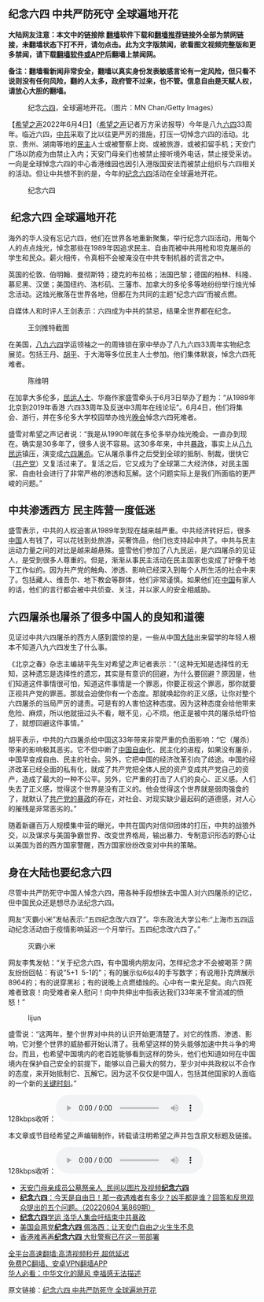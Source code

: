  <!-- 面包屑导航 --> <h2>纪念六四 中共严防死守 全球遍地开花</h2> <p class="notice"><b>大陆网友注意：本文中的链接除 <a href="https://github.com/bannedbook/fanqiang" >翻墙</a>软件下载和<a href="https://github.com/killgcd/justmysocks/blob/master/README.md">翻墙推荐</a>链接外全部为禁网链接，未翻墙状态下打不开，请勿点击。此为文字版禁闻，欲看图文视频完整版和更多禁闻，请下载<a href="https://github.com/bannedbook/fanqiang">翻墙软件或APP</a>后翻墙上禁闻网。</p><p>备注：翻墙看新闻非常安全，翻墙以真实身份发表敏感言论有一定风险，但只看不说则没有任何风险，翻的人太多，政府管不过来，也不管。信息自由是天赋人权，请放心大胆的翻墙。</b></p>  <div class="entry"> <figure><figcaption>纪念<a href="https://www.bannedbook.org/bnews/tag/%e5%85%ad%e5%9b%9b/" class="st_tag internal_tag" rel="tag" title="标签 六四 下的日志">六四</a>，全球遍地开花。（图片：MN Chan/Getty Images）</figcaption></figure> <p>【<span class='wp_keywordlink_affiliate'><a href="https://www.soundofhope.org" title="希望之声" target="_blank">希望之声</a></span>2022年6月4日】（<a href="https://www.bannedbook.org/bnews/tag/%e5%b8%8c%e6%9c%9b%e4%b9%8b%e5%a3%b0/" class="st_tag internal_tag" rel="tag" title="标签 希望之声 下的日志">希望之声</a>记者万方采访报导）今年是八九<span class='wp_keywordlink'><a href="https://www.bannedbook.org/forum2/topic2509.html" title="《中国六四真相》" target="_blank">六四</a></span>33周年。临近六四，<a href="https://www.bannedbook.org/bnews/tag/%e4%b8%ad%e5%85%b1/" class="st_tag internal_tag" rel="tag" title="标签 中共 下的日志">中共</a>采取了比以往更严厉的措施，打压一切悼念六四的活动。北京、贵州、湖南等地的<a href="https://www.bannedbook.org/bnews/tag/%e6%b0%91%e4%b8%bb/" class="st_tag internal_tag" rel="tag" title="标签 民主 下的日志">民主</a>人士或被警察上岗、或被旅游，或被扣留手机；天安门广场以防疫为由禁止入内；天安门母亲们也被禁止接听境外电话，禁止接受采访。一向是全球悼念六四的中心香港维园也因引入港版国安法而被禁止组织与六四相关的活动。但让中共想不到的是，今年的<a href="https://www.bannedbook.org/bnews/tag/%e7%ba%aa%e5%bf%b5%e5%85%ad%e5%9b%9b/" class="st_tag internal_tag" rel="tag" title="标签 纪念六四 下的日志">纪念六四</a>活动在全球遍地开花。</p> <figure><figcaption>纪念六四</figcaption></figure> <h2><strong> 纪念六四 全球遍地开花</strong></h2> <p>海外的华人没有忘记六四，他们在世界各地重新聚集，举行纪念六四活动，用每个人的点点烛光，悼念那些在1989年因追求民主、自由而被中共用枪和坦克屠杀的学生和民众。薪火相传，令真相不会被淹没在中共专制机器的谎言之中。</p> <p>英国的伦敦、伯明翰、曼彻斯特；捷克的布拉格；法国巴黎；德国的柏林、科隆、慕尼黑、汉堡；美国纽约、洛杉矶、三藩市、加拿大的多伦多等地纷纷举行烛光悼念活动。这烛光散落在世界各地，但都在为共同的主题“纪念六四”而被点燃。</p> <p>自媒体人和时评人王剑表示：六四成为中共的禁忌，结果全世界都在纪念。</p> <figure><figcaption>王剑推特截图</figcaption></figure> <p>在美国，<span class='wp_keywordlink'><a href="https://www.bannedbook.org/forum2/topic2509.html" title="八九六四天安门禁书禁片特辑" target="_blank">八九六四</a></span>学运领袖之一的周锋锁在家中举办了八九六四33周年实物纪念展览。包括王丹、<span class='wp_keywordlink'><a href="https://www.bannedbook.org/forum10/topic196.html" title="胡平" target="_blank">胡平</a></span>、于大海等多位民主人士参加。他们集体默哀，悼念六四死难者。</p>  <figure><figcaption>陈维明</figcaption></figure> <p>在加拿大多伦多，<span class='wp_keywordlink'><a href="https://www.bannedbook.org/forum9/" title="民运人士看法轮功" target="_blank">民运人士</a></span>、华裔作家盛雪牵头于6月3日举办了题为：“从1989年北京到2019年香港 六四33周年及反送中3周年在线论坛”。6月4日，他们将集会、游行，并在多伦多大学校园举办烛光<span class='wp_keywordlink_affiliate'><a href="https://zh-cn.shenyunperformingarts.org/" title="晚会" target="_blank">晚会</a></span>悼念六四死难者。</p> <p>盛雪对希望之声记者说：“我是从1990年就在多伦多举办烛光晚会。一直办到现在。确实是30多年了，很多人说不容易。这30多年来，中共<span class='wp_keywordlink'><a href="https://www.bannedbook.org/forum11/topic276.html" title="禁片：评中国共产党的暴政" target="_blank">暴政</a></span>，事实上从<span class='wp_keywordlink'><a href="https://www.bannedbook.org/forum2/topic732.html" title="八九民運史  陈小雅  著" target="_blank">八九民运</a></span>镇压，演变成<a href="https://www.bannedbook.org/bnews/tag/%e5%85%ad%e5%9b%9b%e5%b1%a0%e6%9d%80/" class="st_tag internal_tag" rel="tag" title="标签 六四屠杀 下的日志">六四屠杀</a>。它从屠杀事件之后受到全球的抵制、制裁，很快它（<a href="https://www.bannedbook.org/bnews/tag/%e5%85%b1%e4%ba%a7%e5%85%9a/" class="st_tag internal_tag" rel="tag" title="标签 共产党 下的日志">共产党</a>）又复活过来了。复活之后，它又成为了全球第二大经济体，对民主国家、自由社会进行了非常严格的渗透和瓦解。这个问题实际上是我们所面临的更严峻的问题。”</p> <h2><strong>中共渗透西方 民主阵营一度低迷 </strong></h2> <p>盛雪表示，中共的人权迫害从1989年到现在越来越严重。中共经济转好后，很多<span class='wp_keywordlink_affiliate'><a href="https://www.bannedbook.org/" title="中国" target="_blank">中国</a></span>人有钱了，可以花钱到处旅游，买奢饰品，他们也支持起中共了。中共与民主运动力量之间的对比是越来越悬殊。盛雪他们参加了八九民运，是六四屠杀的见证人，是受到很多人尊重的。但是，渐渐从事民主活动在民主国家也变成了好像干地下工作似的。因为共产党的触角、渗透、影响已经深入到每个人所生活的社会中来了。包括藏人、维吾尔、地下教会等群体，他们非常谨慎。如果他们在<a href="https://www.bannedbook.org/bnews/tag/%E4%B8%AD%E5%9B%BD/" class="st_tag internal_tag" rel="tag" title="标签 中国 下的日志">中国</a>有家人的话，他们的言行都会被中共侦查、关注，并以家人的安全相威胁。</p> <h2><strong>六四屠杀也屠杀了很多中国人的良知和道德</strong></h2> <p>见证过中共六四屠杀的西方人感到震惊的是，一些从中国<span class='wp_keywordlink_affiliate'><a href="https://www.bannedbook.org/" title="大陆" target="_blank">大陆</a></span>出来留学的年轻人根本不知道八九六四发生了什么事。</p> <p>《北京之春》杂志主编胡平先生对希望之声记者表示：“（这种无知是选择性的无知，这种遗忘是选择性的遗忘，其实是有意识的回避，为什么要回避？原因是，他们知道这件事情很可怕，知道这件事情是一个罪恶，你要正视这个罪恶，那你就要正视共产党的罪恶。那就会迫使你有一个态度。那就唤起你的正义感，让你对整个六四屠杀的当局严厉的谴责。可是有的人害怕这种态度。因为这种态度会给他带来危险、麻烦，所以他就扭过头不看，眼不见，心不烦。他正是被中共的屠杀给吓怕了，就想回避这件事情。”</p>  <p>胡平表示，中共的六四屠杀给中国这33年带来非常严重的负面影响：“它（屠杀）带来的影响极其恶劣。它不但中断了<span class='wp_keywordlink'><a href="https://www.bannedbook.org/forum19/" title="自由中国人权论坛" target="_blank">中国自由</a></span>化、民主化的进程，如果没有屠杀，中国早变成自由、民主的社会。另外，它把中国的经济改革引向了歧途。中国的经济改革已经全面的私有化，就成了共产党把全体人民的资产变成共产党自己的资产，造成了最大的一种不公平。另外，它严重的打击了人们的良心、正义感。人们失去了正义感，觉得这个世界是没有正义的。他会觉得这个世界就是弱肉强食的了，就默认了<span class='wp_keywordlink'><a href="https://www.bannedbook.org/forum11/topic276.html" title="禁片：评中国共产党的暴政" target="_blank">共产党的暴政</a></span>的存在，对社会、对现实缺少最起码的道德感，对人心的摧残是非常恶劣的。”</p> <p>随着新疆百万人规模集中营的曝光，中共在国内对信仰团体的打压，中共的战狼外交，以及谋求与美国争霸世界、改变世界格局，输出暴力、专制意识形态的野心让以美国为首的西方国家警醒，西方国家纷纷改变对中共的策略。</p> <h2><strong>身在大陆也要纪念六四</strong></h2> <p>尽管中共严防死守中国人悼念六四，用各种手段想抹去中国人对六四屠杀的记忆，但中国民众还是想尽办法纪念六四。</p> <p>网友“灭霸小米”发帖表示:”五四纪念改六四了”。华东政法大学公布:“上海市五四运动纪念活动由于疫情影响延迟一个月举行。五四纪念改六四了。”</p> <figure><figcaption>灭霸小米</figcaption></figure> <p>网友李隽发帖：“关于纪念六四，有中国境内朋友问，怎样纪念才不会被喝茶？网友纷纷回帖：有说”5+1  5-1的”；有的展示似6似4的手写数字；有说用扑克牌展示8964的；有的说穿黑衫；有的说晚上点燃蜡烛的。心中有一束光足矣。向六四死难者致哀！向受难者亲人慰问！向中共伸出中指表达我们33年来不曾消减的愤怒！”</p>  <figure><figcaption>lijun</figcaption></figure> <p>盛雪说：“这两年，整个世界对中共的认识开始更清楚了。对它的性质、渗透、影响，它对整个世界的威胁都开始认清了。我希望这样的势头能够加速中共斗争的垮台。而且，也希望中国境内的老百姓能够看到这样的势头，他们也知道如何在中国境内在保护自己安全的前提下，能够以自己最大的努力，至少对中共政权以不合作的态度，来开始抵制它、瓦解它。因为这不仅仅是中国人，包括其他国家的人面临的一个新的<span class='wp_keywordlink'><a href="https://www.bannedbook.org/forum2/topic151.html" title="关键时刻：李鹏日记" target="_blank">关键时刻</a></span>。”</p> <p>128kbps收听：<audio controls="controls" type="audio/mpeg" preload="metadata" src="https://media.soundofhope.org/audio04/2022-06/1654349824322.mp3"></audio></p> <p>本文章或节目经希望之声编辑制作，转载请注明希望之声并包含原文标题及链接。 </p> <p>128kbps收听：<audio controls="controls" type="audio/mpeg" preload="metadata" src="https://media.soundofhope.org/audio04/2022-06/1654349780244.mp3"></audio></p> <div id="taboola-mid-1"></div>  <ul class='op-related-articles' title='相关阅读'> <li><a href='https://www.bannedbook.org/bnews/ssgc/20220604/1741597.html' target='_blank'>天安门母亲成员公墓祭亲人  民间以图片及视频<b>纪念六四</b></a></li> <li><a href='https://www.bannedbook.org/bnews/bannedvideo/20220604/1741556.html' target='_blank'><b>纪念六四</b>：今天是自由日！那一夜遇难者有多少？凶手都是谁？回答和反思观众提出的五个问题。（20220604 第869期）</a></li> <li><a href='https://www.bannedbook.org/bnews/taiwannews/20220604/1741547.html' target='_blank'><b>纪念六四</b>学运 洛华人集会吁结束中共暴政</a></li> <li><a href='https://www.bannedbook.org/bnews/headline/20220604/1741526.html' target='_blank'>美国会两党<b>纪念六四</b> 佩洛西：让天安门自由之火生生不息</a></li> <li><a href='https://www.bannedbook.org/bnews/cnnews/hknews/20220604/1741440.html' target='_blank'>香港难再再<b>纪念六四</b> 大批警察已在这一带部署</a></li> </ul> <p class="texttj"> <a href="https://github.com/bannedbook/fanqiang/wiki/V2ray%E6%9C%BA%E5%9C%BA" target="_blank">全平台高速翻墙:高清视频秒开,超低延迟</a><br/> <a href="https://github.com/bannedbook/fanqiang/wiki/%E7%A6%81%E9%97%BB%E7%BD%91%E5%AE%89%E5%8D%93%E7%BF%BB%E5%A2%99%E6%96%B0%E9%97%BBAPP" target="_blank">免费PC翻墙、安卓VPN翻墙APP</a><br/> <a href="https://www.bannedbook.org/bnews/comments/20220220/1694796.html" target="_blank">华人必看：中华文化的飓风 幸福感无法描述</a> </p> <p>原文链接：<a class="src_link"  href="https://www.soundofhope.org/post/626324" target="_blank">纪念六四 中共严防死守 全球遍地开花</a></p><a name='sharetosocial'></a>  <div style="margin-bottom:5px;padding-bottom:5px;clear:both"> <div id="archive-pix-1" class="banner-ads"> <!-- AuctionX Display platform tag START --> <div id="27602x728x90x621x_ADSLOT1" clicktrack="%%CLICK_URL_ESC%%"></div>  <!-- AuctionX Display platform tag END --> </div> <div id="archive-pix-2" class="banner-ads"> <!-- AuctionX Display platform tag START --> <div id="27556x300x250x621x_ADSLOT1" clicktrack="%%CLICK_URL_ESC%%" style="margin:0 auto;text-align:center"></div>  <!-- AuctionX Display platform tag END --> </div> </div>  <div id="archive-pix-1" class="banner-ads"> <!-- AuctionX Display platform tag START --> <div id="27603x728x90x621x_ADSLOT1" clicktrack="%%CLICK_URL_ESC%%"></div>  <!-- AuctionX Display platform tag END --> </div> </div><!--END ENTRY--> 